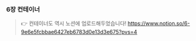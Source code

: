 ### 6장 컨테이너
> 👉 컨테이너도 역시 노션에 업로드해두었습니다!
https://www.notion.so/6-9e6e5fcbbae6427eb6783d0e13d3e675?pvs=4